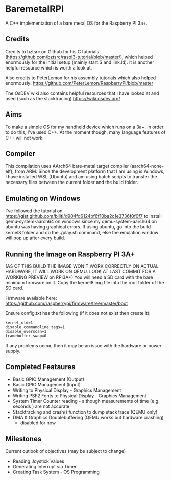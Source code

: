 # BaremetalRPI
A C++ implementation of a bare metal OS for the Raspberry PI 3a+.

## Credits
Credits to bztsrc on Github for his C tutorials
(https://github.com/bztsrc/raspi3-tutorial/blob/master/), which helped enormously for the
initial setup (mainly start.S and link.ld). It is another helpful resource which is worth
a look at.

Also credits to PeterLemon for his assembly tutorials which also helped enormously: https://github.com/PeterLemon/RaspberryPi/blob/master

The OsDEV wiki also contains helpful resources that I have looked at and used (such as the stacktracing)
https://wiki.osdev.org/

## Aims
To make a simple OS for my handheld device which runs on a 3a+. In order to do this, I've used C++. At the moment though, many language features of C++
will not work.

## Compiler
This compilation uses AArch64 bare-metal target compiler (aarch64-none-elf), from ARM.
Since the development platform that I am using is Windows, I have
installed WSL (Ubuntu) and am using batch scripts to transfer the
necessary files between the current folder and the build folder.

## Emulating on Windows
I've followed the tutorial on
https://gist.github.com/billti/d904fd6124bf6f10ba2c1e3736f0f0f7 to install
qemu-system-aarch64 on windows since my qemu-system-aarch64 on ubuntu was having graphical
errors. If using ubuntu, go into the build-kernel8 folder and do the ./play.sh command,
else the emulation window will pop up after every build.

## Running the Image on Raspberry PI 3A+
(AS OF THIS BUILD THE IMAGE WON'T WORK CORRECTLY ON ACTUAL HARDWARE, IT WILL WORK ON QEMU.
LOOK AT LAST COMMIT FOR A WORKING PREVIEW on RPI3A+)
You will need a SD card with the bare minimum firmware on it. Copy
the kernel8.img file into the root folder of the SD card.

Firmware available here: https://github.com/raspberrypi/firmware/tree/master/boot

Ensure config.txt has the following (if it does not exist then create it):
```
kernel_old=1
disable_commandline_tags=1
disable_overscan=1
framebuffer_swap=0
```

If any problems occur, then it may be an issue with the hardware or power supply.

## Completed Feataures
* Basic GPIO Management (Output)
* Basic GPIO Management (Input)
* Writing to Physical Display - Graphics Management
* Writing PSF2 Fonts to Physical Display - Graphics Management
* System Timer Counter reading - although measurements of time (e.g. seconds ) are not accurate
* Stacktracking and crash() function to dump stack trace (QEMU only)
* DMA & Graphics Doublebuffering (QEMU works but hardware crashing)
  - disabled for now

## Milestones
Current outlook of objectives (may be subject to change)

* Reading Joystick Values
* Generating Interrupt via Timer.
* Creating Task System - OS Programming
